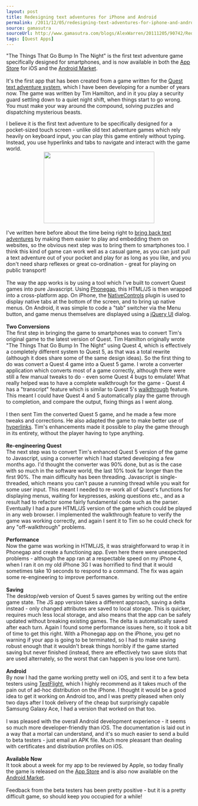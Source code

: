```yaml
---
layout: post
title: Redesigning text adventures for iPhone and Android
permalink: /2011/12/05/redesigning-text-adventures-for-iphone-and-android/
source: gamasutra
sourceUrl: http://www.gamasutra.com/blogs/AlexWarren/20111205/90742/Redesigning_text_adventures_for_iPhone_and_Android.php
tags: [Quest Apps]
---
```


<p>"The Things That Go Bump In The Night" is the first text adventure game specifically designed for smartphones, and is now available in both the <a href="http://itunes.apple.com/us/app/the-things-that-go-bump-in/id483544547?ls=1&mt=8">App Store</a> for iOS and the <a href="https://market.android.com/details?id=com.axeuk.android.bump">Android Market</a>.<br />
<br />
It&#39;s the first app that has been created from a game written for the <a href="http://www.textadventures.co.uk/quest/">Quest text adventure system</a>, which I have been developing for a number of years now. The game was written by Tim Hamilton, and in it you play a security guard settling down to a quiet night shift, when things start to go wrong. You must make your way around the compound, solving puzzles and dispatching mysterious beasts.</p>

<p>I believe it is the first text adventure to be specifically designed for a pocket-sized touch screen - unlike old text adventure games which rely heavily on keyboard input, you can play this game entirely without typing. Instead, you use hyperlinks and tabs to navigate and interact with the game world.<br />
 <a href="/images/2011/www.textadventures.co.uk-wp-content-uploads-2011-11-bump.png"><img alt="" class="aligncenter" height="194" src="/images/2011/www.textadventures.co.uk-wp-content-uploads-2011-11-bump-300x194.png" style="display: block; margin-left: auto; margin-right: auto;" title="iPhone screenshots" width="300" /></a> <br />
I&#39;ve written here before about the time being right to <a href="http://www.gamasutra.com/blogs/AlexWarren/20110905/8342/Reinventing_text_adventure_games_for_the_modern_web.php">bring back text adventures</a> by making them easier to play and embedding them on websites, so the obvious next step was to bring them to smartphones too. I think this kind of game can work well as a casual game, as you can just pull a text adventure out of your pocket and play for as long as you like, and you don&#39;t need sharp reflexes or great co-ordination - great for playing on public transport! <br />
<br />
The way the app works is by using a tool which I&#39;ve built to convert Quest games into pure Javascript. Using <a href="http://www.phonegap.com">Phonegap</a>, this HTML/JS is then wrapped into a cross-platform app. On iPhone, the <a href="https://github.com/phonegap/phonegap-plugins/tree/master/iPhone/NativeControls">NativeControls</a> plugin is used to display native tabs at the bottom of the screen, and to bring up native menus. On Android, it was simple to code a "tab" switcher via the Menu button, and game menus themselves are displayed using a <a href="http://jqueryui.com/">jQuery UI</a> dialog.<br />
<br />
<strong>Two Conversions</strong><br />
The first step in bringing the game to smartphones was to convert Tim&#39;s original game to the latest version of Quest. Tim Hamilton originally wrote "The Things That Go Bump In The Night" using Quest 4, which is effectively a completely different system to Quest 5, as that was a total rewrite (although it does share some of the same design ideas). So the first thing to do was convert a Quest 4 game into a Quest 5 game. I wrote a converter application which converts most of a game correctly, although there were still a few manual tweaks to do - even some Quest 4 bugs to emulate! What really helped was to have a complete walkthrough for the game - Quest 4 has a "transcript" feature which is similar to Quest 5&#39;s <a href="http://quest5.net/wiki/Using_walkthroughs">walkthrough</a> feature. This meant I could have Quest 4 and 5 automatically play the game through to completion, and compare the output, fixing things as I went along.<br />
<br />
I then sent Tim the converted Quest 5 game, and he made a few more tweaks and corrections. He also adapted the game to make better use of <a href="/2011/07/11/eliminating-guess-the-verb/" title="Eliminating “Guess the Verb”">hyperlinks</a>. Tim&#39;s enhancements made it possible to play the game through in its entirety, without the player having to type anything. <br />
<br />
<strong>Re-engineering Quest</strong><br />
The next step was to convert Tim&#39;s enhanced Quest 5 version of the game to Javascript, using a converter which I had started developing a few months ago. I&#39;d thought the converter was 90% done, but as is the case with so much in the software world, the last 10% took far longer than the first 90%. The main difficulty has been threading. Javascript is single-threaded, which means you can&#39;t pause a running thread while you wait for some user input. This meant I needed to re-work all of Quest&#39;s functions for displaying menus, waiting for keypresses, asking questions etc., and as a result had to refactor some fairly fundamental code such as the parser. Eventually I had a pure HTML/JS version of the game which could be played in any web browser. I implemented the walkthrough feature to verify the game was working correctly, and again I sent it to Tim so he could check for any "off-walkthrough" problems.<br />
<br />
<strong>Performance</strong><br />
Now the game was working in HTML/JS, it was straightforward to wrap it in Phonegap and create a functioning app. Even here there were unexpected problems - although the app ran at a respectable speed on my iPhone 4, when I ran it on my old iPhone 3G I was horrified to find that it would sometimes take 10 seconds to respond to a command. The fix was again some re-engineering to improve performance.<br />
<br />
<strong>Saving</strong><br />
The desktop/web version of Quest 5 saves games by writing out the entire game state. The JS app version takes a different approach, saving a delta instead - only changed attributes are saved to local storage. This is quicker, requires much less local storage, and also means that the app can be safely updated without breaking existing games. The delta is automatically saved after each turn. Again I found some performance issues here, so it took a bit of time to get this right. With a Phonegap app on the iPhone, you get no warning if your app is going to be terminated, so I had to make saving robust enough that it wouldn&#39;t break things horribly if the game started saving but never finished (instead, there are effectively two save slots that are used alternately, so the worst that can happen is you lose one turn).<br />
<br />
<strong>Android</strong><br />
By now I had the game working pretty well on iOS, and sent it to a few beta testers using <a href="http://testflightapp.com">TestFlight</a>, which I highly recommend as it takes much of the pain out of ad-hoc distribution on the iPhone. I thought it would be a good idea to get it working on Android too, and I was pretty pleased when only two days after I took delivery of the cheap but surprisingly capable Samsung Galaxy Ace, I had a version that worked on that too.<br />
<br />
I was pleased with the overall Android development experience - it seems so much more developer-friendly than iOS. The documentation is laid out in a way that a mortal can understand, and it&#39;s so much easier to send a build to beta testers - just email an APK file. Much more pleasant than dealing with certificates and distribution profiles on iOS.<br />
<br />
<strong>Available Now</strong><br />
It took about a week for my app to be reviewed by Apple, so today finally the game is released on the <a href="http://itunes.apple.com/us/app/the-things-that-go-bump-in/id483544547?ls=1&mt=8">App Store</a> and is also now available on the <a href="https://market.android.com/details?id=com.axeuk.android.bump">Android Market</a>.<br />
<br />
Feedback from the beta testers has been pretty positive - but it is a pretty difficult game, so should keep you occupied for a while!</p>